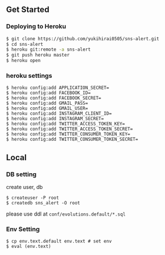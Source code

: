 ## Get Started

### Deploying to Heroku

```sh
$ git clone https://github.com/yukihirai0505/sns-alert.git
$ cd sns-alert
$ heroku git:remote -a sns-alert
$ git push heroku master
$ heroku open
```

### heroku settings

```
$ heroku config:add APPLICATION_SECRET=
$ heroku config:add FACEBOOK_ID=
$ heroku config:add FACEBOOK_SECRET=
$ heroku config:add GMAIL_PASS=
$ heroku config:add GMAIL_USER=
$ heroku config:add INSTAGRAM_CLIENT_ID=
$ heroku config:add INSTAGRAM_SECRET=
$ heroku config:add TWITTER_ACCESS_TOKEN_KEY=
$ heroku config:add TWITTER_ACCESS_TOKEN_SECRET=
$ heroku config:add TWITTER_CONSUMER_TOKEN_KEY=
$ heroku config:add TWITTER_CONSUMER_TOKEN_SECRET=
```

## Local


### DB setting

create user, db

```
$ createuser -P root
$ createdb sns_alert -O root
```

please use ddl at `conf/evolutions.default/*.sql`


### Env Setting

```
$ cp env.text.default env.text # set env
$ eval (env.text)
```